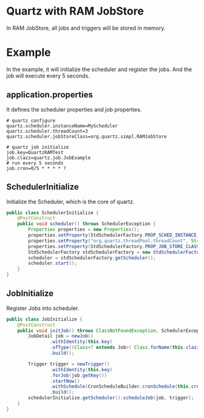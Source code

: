 # Quartz with RAM JobStore
In RAM JobStore, all jobs and triggers will be stored in memory.

# Example 
In the example, it will initialize the scheduler and register the jobs. And the job will execute every 5 seconds.
## application.properties
It defines the scheduler properties and job properties.
```properties
# quartz configure
quartz.scheduler.instanceName=MyScheduler
quartz.scheduler.threadCount=3
quartz.scheduler.jobStoreClass=org.quartz.simpl.RAMJobStore

# quartz job initialize
job.key=QuartzRAMTest
job.clazz=quartz.job.JobExample
# run every 5 seconds
job.cron=0/5 * * * * ?
```
## SchedulerInitialize
Initialize the Scheduler, which is the core of quartz.
```java
public class SchedulerInitialize {
    @PostConstruct
    public void scheduler() throws SchedulerException {
        Properties properties = new Properties();
        properties.setProperty(StdSchedulerFactory.PROP_SCHED_INSTANCE_NAME, this.instanceName);
        properties.setProperty("org.quartz.threadPool.threadCount", String.valueOf(this.threadCount));
        properties.setProperty(StdSchedulerFactory.PROP_JOB_STORE_CLASS, this.jobStoreClass);
        StdSchedulerFactory stdSchedulerFactory = new StdSchedulerFactory(properties);
        scheduler = stdSchedulerFactory.getScheduler();
        scheduler.start();
    }
}
```
## JobInitialize
Register Jobs into scheduler.
```java
public class JobInitialize {
    @PostConstruct
    public void initJob() throws ClassNotFoundException, SchedulerException {
        JobDetail job = newJob()
                .withIdentity(this.key)
                .ofType((Class<? extends Job>) Class.forName(this.clazz))
                .build();

        Trigger trigger = newTrigger()
                .withIdentity(this.key)
                .forJob(job.getKey())
                .startNow()
                .withSchedule(CronScheduleBuilder.cronSchedule(this.cron))
                .build();
        schedulerInitialize.getScheduler().scheduleJob(job, trigger);
    }
}
```